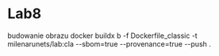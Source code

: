 # Lab8
budowanie obrazu
docker buildx b -f Dockerfile_classic -t milenarunets/lab:cla --sbom=true --provenance=true --push .

